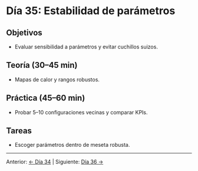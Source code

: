 # Día 35: Estabilidad de parámetros

## Objetivos
- Evaluar sensibilidad a parámetros y evitar cuchillos suizos.

## Teoría (30–45 min)
- Mapas de calor y rangos robustos.

## Práctica (45–60 min)
- Probar 5–10 configuraciones vecinas y comparar KPIs.

## Tareas
- Escoger parámetros dentro de meseta robusta.

---
Anterior: [← Día 34](Dia_34.md) | Siguiente: [Día 36 →](Dia_36.md)
